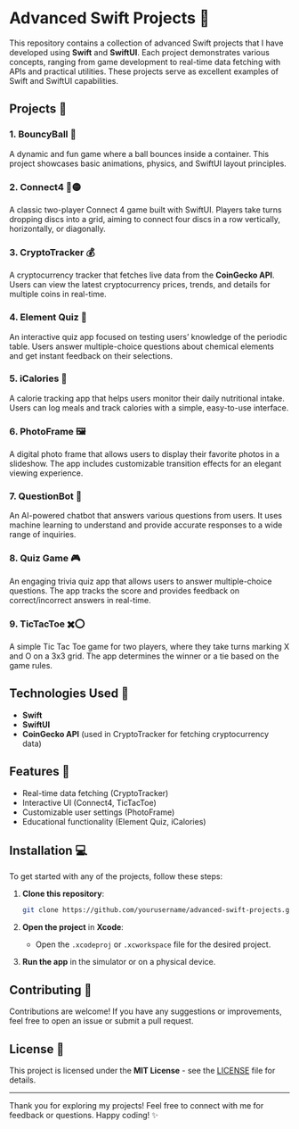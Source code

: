 # Advanced Swift Projects 🚀

This repository contains a collection of advanced Swift projects that I have developed using **Swift** and **SwiftUI**. Each project demonstrates various concepts, ranging from game development to real-time data fetching with APIs and practical utilities. These projects serve as excellent examples of Swift and SwiftUI capabilities.

## Projects 📱

### 1. **BouncyBall 🏀**
A dynamic and fun game where a ball bounces inside a container. This project showcases basic animations, physics, and SwiftUI layout principles.

### 2. **Connect4 🔴🟡**
A classic two-player Connect 4 game built with SwiftUI. Players take turns dropping discs into a grid, aiming to connect four discs in a row vertically, horizontally, or diagonally.

### 3. **CryptoTracker 💰**
A cryptocurrency tracker that fetches live data from the **CoinGecko API**. Users can view the latest cryptocurrency prices, trends, and details for multiple coins in real-time.

### 4. **Element Quiz 🧪**
An interactive quiz app focused on testing users’ knowledge of the periodic table. Users answer multiple-choice questions about chemical elements and get instant feedback on their selections.

### 5. **iCalories 🍏**
A calorie tracking app that helps users monitor their daily nutritional intake. Users can log meals and track calories with a simple, easy-to-use interface.

### 6. **PhotoFrame 🖼️**
A digital photo frame that allows users to display their favorite photos in a slideshow. The app includes customizable transition effects for an elegant viewing experience.

### 7. **QuestionBot 🤖**
An AI-powered chatbot that answers various questions from users. It uses machine learning to understand and provide accurate responses to a wide range of inquiries.

### 8. **Quiz Game 🎮**
An engaging trivia quiz app that allows users to answer multiple-choice questions. The app tracks the score and provides feedback on correct/incorrect answers in real-time.

### 9. **TicTacToe ✖️⭕**
A simple Tic Tac Toe game for two players, where they take turns marking X and O on a 3x3 grid. The app determines the winner or a tie based on the game rules.

## Technologies Used 🔧
- **Swift**
- **SwiftUI**
- **CoinGecko API** (used in CryptoTracker for fetching cryptocurrency data)

## Features 🌟
- Real-time data fetching (CryptoTracker)
- Interactive UI (Connect4, TicTacToe)
- Customizable user settings (PhotoFrame)
- Educational functionality (Element Quiz, iCalories)

## Installation 💻

To get started with any of the projects, follow these steps:

1. **Clone this repository**:
    ```bash
    git clone https://github.com/yourusername/advanced-swift-projects.git
    ```

2. **Open the project** in **Xcode**:
    - Open the `.xcodeproj` or `.xcworkspace` file for the desired project.

3. **Run the app** in the simulator or on a physical device.

## Contributing 🤝

Contributions are welcome! If you have any suggestions or improvements, feel free to open an issue or submit a pull request.

## License 📜

This project is licensed under the **MIT License** - see the [LICENSE](LICENSE) file for details.

---

Thank you for exploring my projects! Feel free to connect with me for feedback or questions. Happy coding! ✨
